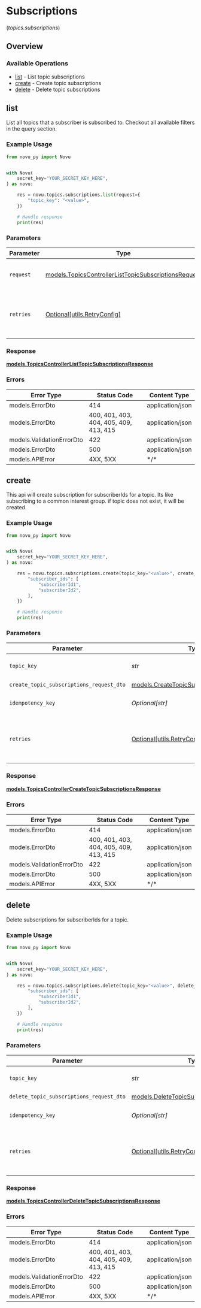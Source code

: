 # Subscriptions
(*topics.subscriptions*)

## Overview

### Available Operations

* [list](#list) - List topic subscriptions
* [create](#create) - Create topic subscriptions
* [delete](#delete) - Delete topic subscriptions

## list

List all topics that a subscriber is subscribed to.
    Checkout all available filters in the query section.

### Example Usage

```python
from novu_py import Novu


with Novu(
    secret_key="YOUR_SECRET_KEY_HERE",
) as novu:

    res = novu.topics.subscriptions.list(request={
        "topic_key": "<value>",
    })

    # Handle response
    print(res)

```

### Parameters

| Parameter                                                                                                             | Type                                                                                                                  | Required                                                                                                              | Description                                                                                                           |
| --------------------------------------------------------------------------------------------------------------------- | --------------------------------------------------------------------------------------------------------------------- | --------------------------------------------------------------------------------------------------------------------- | --------------------------------------------------------------------------------------------------------------------- |
| `request`                                                                                                             | [models.TopicsControllerListTopicSubscriptionsRequest](../../models/topicscontrollerlisttopicsubscriptionsrequest.md) | :heavy_check_mark:                                                                                                    | The request object to use for the request.                                                                            |
| `retries`                                                                                                             | [Optional[utils.RetryConfig]](../../models/utils/retryconfig.md)                                                      | :heavy_minus_sign:                                                                                                    | Configuration to override the default retry behavior of the client.                                                   |

### Response

**[models.TopicsControllerListTopicSubscriptionsResponse](../../models/topicscontrollerlisttopicsubscriptionsresponse.md)**

### Errors

| Error Type                             | Status Code                            | Content Type                           |
| -------------------------------------- | -------------------------------------- | -------------------------------------- |
| models.ErrorDto                        | 414                                    | application/json                       |
| models.ErrorDto                        | 400, 401, 403, 404, 405, 409, 413, 415 | application/json                       |
| models.ValidationErrorDto              | 422                                    | application/json                       |
| models.ErrorDto                        | 500                                    | application/json                       |
| models.APIError                        | 4XX, 5XX                               | \*/\*                                  |

## create

This api will create subscription for subscriberIds for a topic. 
      Its like subscribing to a common interest group. if topic does not exist, it will be created.

### Example Usage

```python
from novu_py import Novu


with Novu(
    secret_key="YOUR_SECRET_KEY_HERE",
) as novu:

    res = novu.topics.subscriptions.create(topic_key="<value>", create_topic_subscriptions_request_dto={
        "subscriber_ids": [
            "subscriberId1",
            "subscriberId2",
        ],
    })

    # Handle response
    print(res)

```

### Parameters

| Parameter                                                                                       | Type                                                                                            | Required                                                                                        | Description                                                                                     |
| ----------------------------------------------------------------------------------------------- | ----------------------------------------------------------------------------------------------- | ----------------------------------------------------------------------------------------------- | ----------------------------------------------------------------------------------------------- |
| `topic_key`                                                                                     | *str*                                                                                           | :heavy_check_mark:                                                                              | The key identifier of the topic                                                                 |
| `create_topic_subscriptions_request_dto`                                                        | [models.CreateTopicSubscriptionsRequestDto](../../models/createtopicsubscriptionsrequestdto.md) | :heavy_check_mark:                                                                              | N/A                                                                                             |
| `idempotency_key`                                                                               | *Optional[str]*                                                                                 | :heavy_minus_sign:                                                                              | A header for idempotency purposes                                                               |
| `retries`                                                                                       | [Optional[utils.RetryConfig]](../../models/utils/retryconfig.md)                                | :heavy_minus_sign:                                                                              | Configuration to override the default retry behavior of the client.                             |

### Response

**[models.TopicsControllerCreateTopicSubscriptionsResponse](../../models/topicscontrollercreatetopicsubscriptionsresponse.md)**

### Errors

| Error Type                             | Status Code                            | Content Type                           |
| -------------------------------------- | -------------------------------------- | -------------------------------------- |
| models.ErrorDto                        | 414                                    | application/json                       |
| models.ErrorDto                        | 400, 401, 403, 404, 405, 409, 413, 415 | application/json                       |
| models.ValidationErrorDto              | 422                                    | application/json                       |
| models.ErrorDto                        | 500                                    | application/json                       |
| models.APIError                        | 4XX, 5XX                               | \*/\*                                  |

## delete

Delete subscriptions for subscriberIds for a topic.

### Example Usage

```python
from novu_py import Novu


with Novu(
    secret_key="YOUR_SECRET_KEY_HERE",
) as novu:

    res = novu.topics.subscriptions.delete(topic_key="<value>", delete_topic_subscriptions_request_dto={
        "subscriber_ids": [
            "subscriberId1",
            "subscriberId2",
        ],
    })

    # Handle response
    print(res)

```

### Parameters

| Parameter                                                                                       | Type                                                                                            | Required                                                                                        | Description                                                                                     |
| ----------------------------------------------------------------------------------------------- | ----------------------------------------------------------------------------------------------- | ----------------------------------------------------------------------------------------------- | ----------------------------------------------------------------------------------------------- |
| `topic_key`                                                                                     | *str*                                                                                           | :heavy_check_mark:                                                                              | The key identifier of the topic                                                                 |
| `delete_topic_subscriptions_request_dto`                                                        | [models.DeleteTopicSubscriptionsRequestDto](../../models/deletetopicsubscriptionsrequestdto.md) | :heavy_check_mark:                                                                              | N/A                                                                                             |
| `idempotency_key`                                                                               | *Optional[str]*                                                                                 | :heavy_minus_sign:                                                                              | A header for idempotency purposes                                                               |
| `retries`                                                                                       | [Optional[utils.RetryConfig]](../../models/utils/retryconfig.md)                                | :heavy_minus_sign:                                                                              | Configuration to override the default retry behavior of the client.                             |

### Response

**[models.TopicsControllerDeleteTopicSubscriptionsResponse](../../models/topicscontrollerdeletetopicsubscriptionsresponse.md)**

### Errors

| Error Type                             | Status Code                            | Content Type                           |
| -------------------------------------- | -------------------------------------- | -------------------------------------- |
| models.ErrorDto                        | 414                                    | application/json                       |
| models.ErrorDto                        | 400, 401, 403, 404, 405, 409, 413, 415 | application/json                       |
| models.ValidationErrorDto              | 422                                    | application/json                       |
| models.ErrorDto                        | 500                                    | application/json                       |
| models.APIError                        | 4XX, 5XX                               | \*/\*                                  |